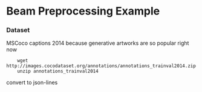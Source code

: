 # Beam Preprocessing Example

### Dataset

MSCoco captions 2014 because generative artworks are so popular right now

        wget http://images.cocodataset.org/annotations/annotations_trainval2014.zip
        unzip annotations_trainval2014

convert to json-lines

